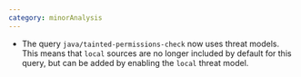 ```yaml
---
category: minorAnalysis
---
```

* The query `java/tainted-permissions-check` now uses threat models. This means that `local` sources are no longer included by default for this query, but can be added by enabling the `local` threat model.
